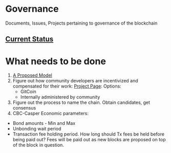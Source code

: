 # Governance
Documents, Issues, Projects pertaining to governance of the blockchain

## [Current Status](https://github.com/CasperLabs/Governance/wiki/Current-Status)

# What needs to be done

1. [A Proposed Model](https://github.com/CasperLabs/Governance/wiki/A-proposed-Governance-Model)
2. Figure out how community developers are incentivized and compensated for their work: [Project Page](https://github.com/CasperLabs/Governance/projects/1):
  Options:
   * GitCoin
   * Internally administered by community
3. Figure out the process to name the chain.  Obtain candidates, get consensus
4. CBC-Casper Economic parameters:
  * Bond amounts - Min and Max
  * Unbonding wait period
  * Transaction fee holding period.  How long should Tx fees be held before being paid out?  Fees will be paid out as new blocks are proposed on top of the block in question.
